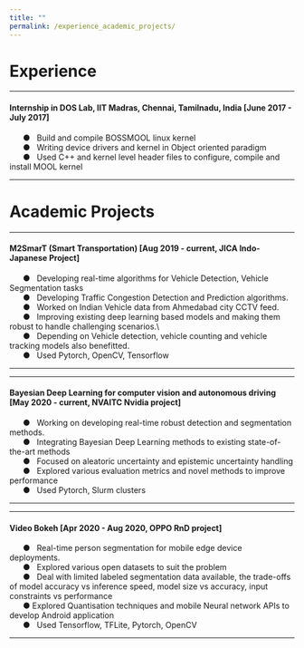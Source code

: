 ```yaml
---
title: ""
permalink: /experience_academic_projects/
---
```


# Experience 
---  
#### Internship in DOS Lab, IIT Madras, Chennai, Tamilnadu, India [June 2017 - July 2017]
&nbsp; &nbsp; &nbsp; &#9679; &nbsp; Build and compile BOSSMOOL linux kernel\
&nbsp; &nbsp; &nbsp; &#9679; &nbsp; Writing device drivers and kernel in Object oriented paradigm\
&nbsp; &nbsp; &nbsp; &#9679; &nbsp; Used C++ and kernel level header files to configure, compile and install MOOL kernel

---

# Academic Projects
---
#### M2SmarT (Smart Transportation) [Aug 2019 - current, JICA Indo-Japanese Project]
&nbsp; &nbsp; &nbsp; &#9679; &nbsp; Developing real-time algorithms for Vehicle Detection, Vehicle Segmentation tasks\
&nbsp; &nbsp; &nbsp; &#9679; &nbsp; Developing Traffic Congestion Detection and Prediction algorithms.\
&nbsp; &nbsp; &nbsp; &#9679; &nbsp; Worked on Indian Vehicle data from Ahmedabad city CCTV feed.\
&nbsp; &nbsp; &nbsp; &#9679; &nbsp; Improving existing deep learning based models and making them robust to handle challenging scenarios.\  
&nbsp; &nbsp; &nbsp; &#9679; &nbsp; Depending on Vehicle detection, vehicle counting and vehicle tracking models also benefitted. \
&nbsp; &nbsp; &nbsp; &#9679; &nbsp; Used Pytorch, OpenCV, Tensorflow   

---
---  
#### Bayesian Deep Learning for computer vision and autonomous driving [May 2020 - current, NVAITC Nvidia project]
&nbsp; &nbsp; &nbsp; &#9679; &nbsp; Working on developing real-time robust detection and segmentation methods.   
&nbsp; &nbsp; &nbsp; &#9679; &nbsp; Integrating Bayesian Deep Learning methods to existing state-of-the-art methods  
&nbsp; &nbsp; &nbsp; &#9679; &nbsp; Focused on aleatoric uncertainty and epistemic uncertainty handling   
&nbsp; &nbsp; &nbsp; &#9679; &nbsp; Explored various evaluation metrics and novel methods to improve performance   
&nbsp; &nbsp; &nbsp; &#9679; &nbsp; Used Pytorch, Slurm clusters

---


---  
#### Video Bokeh [Apr 2020 - Aug 2020, OPPO RnD project]
&nbsp; &nbsp; &nbsp; &#9679; &nbsp; Real-time person segmentation for mobile edge device deployments.   
&nbsp; &nbsp; &nbsp; &#9679; &nbsp; Explored various open datasets to suit the problem  
&nbsp; &nbsp; &nbsp; &#9679; &nbsp; Deal with limited labeled segmentation data available, the trade-offs of model accuracy vs inference speed, model size vs accuracy, input constraints vs performance   
&nbsp; &nbsp; &nbsp; &#9679; Explored Quantisation techniques and mobile Neural network APIs to develop Android application   
&nbsp; &nbsp; &nbsp; &#9679; &nbsp; Used Tensorflow, TFLite, Pytorch, OpenCV

---

